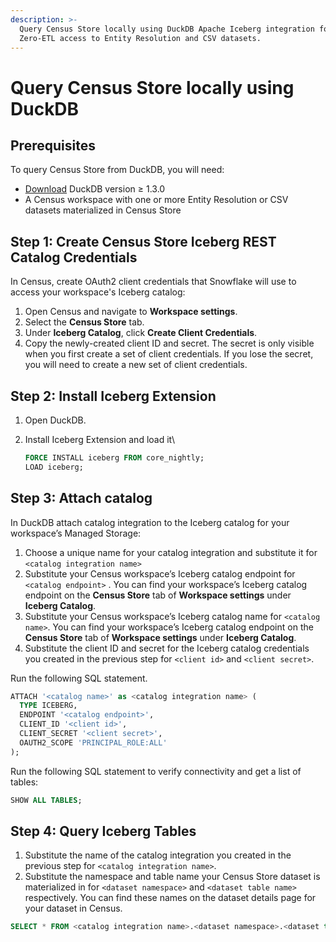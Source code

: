 ```yaml
---
description: >-
  Query Census Store locally using DuckDB Apache Iceberg integration for
  Zero-ETL access to Entity Resolution and CSV datasets.
---
```


# Query Census Store locally using DuckDB

## Prerequisites

To query Census Store from DuckDB, you will need:

* [Download](https://duckdb.org/docs/installation/?version=main\&environment=cli\&platform=macos\&download_method=direct) DuckDB version ≥ 1.3.0
* A Census workspace with one or more Entity Resolution or CSV datasets materialized in Census Store

## Step 1: Create Census Store Iceberg REST Catalog Credentials

In Census, create OAuth2 client credentials that Snowflake will use to access your workspace's Iceberg catalog:

1. Open Census and navigate to **Workspace settings**.
2. Select the **Census Store** tab.
3. Under **Iceberg Catalog**, click **Create Client Credentials**.
4. Copy the newly-created client ID and secret. The secret is only visible when you first create a set of client credentials. If you lose the secret, you will need to create a new set of client credentials.

## Step 2: Install Iceberg Extension

1. Open DuckDB.
2.  Install Iceberg Extension and load it\


    ```sql
    FORCE INSTALL iceberg FROM core_nightly;
    LOAD iceberg;
    ```

## Step 3: Attach catalog

In DuckDB attach catalog integration to the Iceberg catalog for your workspace’s Managed Storage:

1. Choose a unique name for your catalog integration and substitute it for `<catalog integration name>`
2. Substitute your Census workspace’s Iceberg catalog endpoint for `<catalog endpoint>` . You can find your workspace’s Iceberg catalog endpoint on the **Census Store** tab of **Workspace settings** under **Iceberg Catalog**.
3. Substitute your Census workspace’s Iceberg catalog name for `<catalog name>`. You can find your workspace’s Iceberg catalog endpoint on the **Census Store** tab of **Workspace settings** under **Iceberg Catalog**.
4. Substitute the client ID and secret for the Iceberg catalog credentials you created in the previous step for `<client id>` and `<client secret>`.

Run the following SQL statement.

```sql
ATTACH '<catalog name>' as <catalog integration name> (
  TYPE ICEBERG,
  ENDPOINT '<catalog endpoint>',
  CLIENT_ID '<client id>',
  CLIENT_SECRET '<client secret>',
  OAUTH2_SCOPE 'PRINCIPAL_ROLE:ALL'
);
```

Run the following SQL statement to verify connectivity and get a list of tables:

```sql
SHOW ALL TABLES;
```

## Step 4: Query Iceberg Tables

1. Substitute the name of the catalog integration you created in the previous step for `<catalog integration name>`.
2. Substitute the namespace and table name your Census Store dataset is materialized in for `<dataset namespace>` and `<dataset table name>` respectively. You can find these names on the dataset details page for your dataset in Census.

```sql
SELECT * FROM <catalog integration name>.<dataset namespace>.<dataset table name> LIMIT 5;
```
